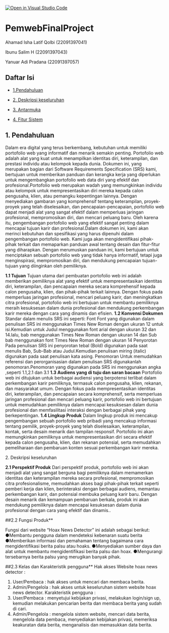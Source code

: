 [![Open in Visual Studio Code](https://classroom.github.com/assets/open-in-vscode-718a45dd9cf7e7f842a935f5ebbe5719a5e09af4491e668f4dbf3b35d5cca122.svg)](https://classroom.github.com/online_ide?assignment_repo_id=11824069&assignment_repo_type=AssignmentRepo)
# PemwebFinalProject
Ahamad Isha Latif Qolbi (22091397041)

Ibunu Salim H (22091397043)

Yanuar Adi Pradana (22091397057)


## Daftar Isi
</div>

- [1.Pendahuluan](#1-Pendahuluan)

- [2. Deskripsi keseluruhan](#2-Deskripsi-keseluruhan)

- [3. Antarmuka](#3-Antarmuka)

- [4. Fitur Sistem](#4-Fitur-Sistem)																<div align="center">

 ## 1. Pendahuluan

 </div>
Dalam era digital yang terus berkembang, kebutuhan untuk memiliki portofolio web yang informatif dan menarik semakin penting. Portofolio web adalah alat yang kuat untuk menampilkan identitas diri, keterampilan, dan prestasi individu atau kelompok kepada dunia. Dokumen ini, yang merupakan bagian dari Software Requirements Specification (SRS) kami, bertujuan untuk memberikan panduan dan kerangka kerja yang diperlukan untuk mengembangkan portofolio web data diri yang efektif dan profesional.Portofolio web merupakan wadah yang memungkinkan individu atau kelompok untuk mempresentasikan diri mereka kepada calon pengusaha, klien, atau pemangku kepentingan lainnya. Dengan menyediakan gambaran yang komprehensif tentang keterampilan, proyek-proyek yang telah diselesaikan, dan pencapaian-pencapaian, portofolio web dapat menjadi alat yang sangat efektif dalam memperluas jaringan profesional, mempromosikan diri, dan mencari peluang baru. Oleh karena itu, pengembangan portofolio web yang efektif sangat penting dalam mencapai tujuan karir dan profesional.Dalam dokumen ini, kami akan merinci kebutuhan dan spesifikasi yang harus dipenuhi dalam pengembangan portofolio web. Kami juga akan mengidentifikasi pihak-pihak terkait dan memaparkan panduan awal tentang desain dan fitur-fitur yang diharapkan. Dengan merumuskan panduan ini, kami bertujuan untuk menciptakan sebuah portofolio web yang tidak hanya informatif, tetapi juga menginspirasi, mempromosikan diri, dan mendukung pencapaian tujuan-tujuan yang diinginkan oleh pemiliknya.

**1.1 Tujuan**
Tujuan utama dari pembuatan portofolio web ini adalah memberikan pemiliknya alat yang efektif untuk mempresentasikan identitas diri, keterampilan, dan pencapaian mereka secara komprehensif kepada calon pengusaha, klien, dan pihak-pihak terkait lainnya. Dengan fokus pada memperluas jaringan profesional, mencari peluang karir, dan meningkatkan citra profesional, portofolio web ini bertujuan untuk membantu pemiliknya meraih kesuksesan dalam dunia profesional dan mendukung perkembangan karir mereka dengan cara yang dinamis dan efisien.
**1.2 Konvensi Dokumen**
Standar dalam menulis SRS ini seperti: Font Font yang digunakan dalam penulisan SRS ini menggunakan Times New Roman dengan ukuran 12 untuk isi.Kemudian untuk Judul menggunakan font arial dengan ukuran 32 dan 14.lalu, bab menggunakan Times New Roman dengan ukuran 14 dan Sub bab menggunakan font Times New Roman dengan ukuran 14 Penyorotan Pada penulisan SRS ini penyorotan tebal (Bold) digunakan pada saat menulis Bab, Sub-Bab atau Judul.Kemudian penulisan miring (italic) digunakan pada saat penulisan kata asing. Penomoran Untuk memudahkan referensi dan perorganisasian dalam penulisan SRS digunakanlah penomoran.Penomoran yang digunakan pada SRS ini menggunakan angka ,seperti 1.1,2.1 dan 3.1
**1.3 Audiens yang di tuju dan saran bacaan**
Portofolio web ini ditujukan untuk berbagai audiensi yang berpotensi terlibat dalam perkembangan karir pemiliknya, termasuk calon pengusaha, klien, rekanan, dan masyarakat umum. Dengan fokus pada mempresentasikan identitas diri, keterampilan, dan pencapaian secara komprehensif, serta memperluas jaringan profesional dan mencari peluang karir, portofolio web ini bertujuan untuk memudahkan pemiliknya dalam mencapai kesuksesan dalam dunia profesional dan memfasilitasi interaksi dengan berbagai pihak yang berkepentingan.
**1.4  Lingkup Produk**
Dalam lingkup produk ini mencakup pengembangan sebuah portofolio web pribadi yang mencakup informasi tentang pemilik, proyek-proyek yang telah diselesaikan, keterampilan, kontak, serta desain menarik dan tampilan responsif. Portofolio ini akan memungkinkan pemiliknya untuk mempresentasikan diri secara efektif kepada calon pengusaha, klien, dan rekanan potensial, serta memudahkan pemeliharaan dan pembaruan konten sesuai perkembangan karir mereka.

<div align="center
	
## 2. Deskripsi keseluruhan 
 </div>

 **2.1 Perspektif Produk**
 Dari perspektif produk, portofolio web ini akan menjadi alat yang sangat berguna bagi pemiliknya dalam memamerkan identitas dan keterampilan mereka secara profesional, mempromosikan citra profesionalisme, memudahkan akses bagi pihak-pihak terkait seperti pemberi kerja dan klien, berinteraksi dengan berbagai audiens, memantau perkembangan karir, dan potensial membuka peluang karir baru. Dengan desain menarik dan kemampuan pembaruan berkala, produk ini akan mendukung pemiliknya dalam mencapai kesuksesan dalam dunia profesional dengan cara yang efektif dan dinamis..

##2.2 Fungsi Produk**

 Fungsi dari website “Hoax News Detector” ini adalah sebagai berikut:
●Membantu pengguna dalam mendeteksi kebenaran suatu berita
●Memberikan informasi dan pemahaman tentang bagaimana cara mengidentifikasi berita palsu atau hoaks.
●Menyediakan sumber daya dan alat untuk membantu mengidentifikasi berita palsu dan hoax.
●Mengurangi tersebarnya berita palsu yang merugikan banyak pihak.

##2.3 Kelas dan Karakteristik pengguna**
Hak akses Website hoax news detector :
1.	User/Pembaca : hak akses untuk mencari dan membaca berita.
2.	Admin/Pengelola : hak akses untuk keseluruhan sistem website hoax news detector.
Karakteristik pengguna :
1.	User/Pembaca	:	menyetujui	kebijakan	privasi,	melakukan	login/sign	up,	kemudian melakukan pencarian berita dan membaca berita yang sudah di cari.
2.	Admin/Pengelola : mengelola sistem website, mencari data berita, mengelola data pembaca, menyediakan kebijakan privasi, memeriksa keakuratan data berita, menganalisis dan memasukkan data berita.





						
